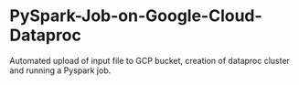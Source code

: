 # PySpark-Job-on-Google-Cloud-Dataproc
Automated upload of input file to GCP bucket, creation of dataproc cluster and running a Pyspark job. 
